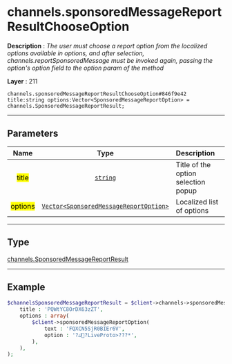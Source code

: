 # channels.sponsoredMessageReportResultChooseOption

**Description** : *The user must choose a report option from the localized options available in options, and after selection, channels.reportSponsoredMessage must be invoked again, passing the option's option field to the option param of the method*

**Layer** : 211

```tl
channels.sponsoredMessageReportResultChooseOption#846f9e42 title:string options:Vector<SponsoredMessageReportOption> = channels.SponsoredMessageReportResult;
```

---

## Parameters

| Name | Type | Description |
| :---: | :---: | :--- |
| <mark>title</mark> | [`string`](type/string) | Title of the option selection popup |
| <mark>options</mark> | [`Vector<SponsoredMessageReportOption>`](type/SponsoredMessageReportOption) | Localized list of options |

---

## Type

[channels.SponsoredMessageReportResult](type/channels.SponsoredMessageReportResult)

---

## Example

```php
$channelsSponsoredMessageReportResult = $client->channels->sponsoredMessageReportResultChooseOption(
	title : 'PQWtYC8OrDX63zZT',
	options : array(
		$client->sponsoredMessageReportOption(
			text : 'FQXCN5SjR0BIEr6V',
			option : '?ك?LiveProto>???*',
		),
	),
);
```